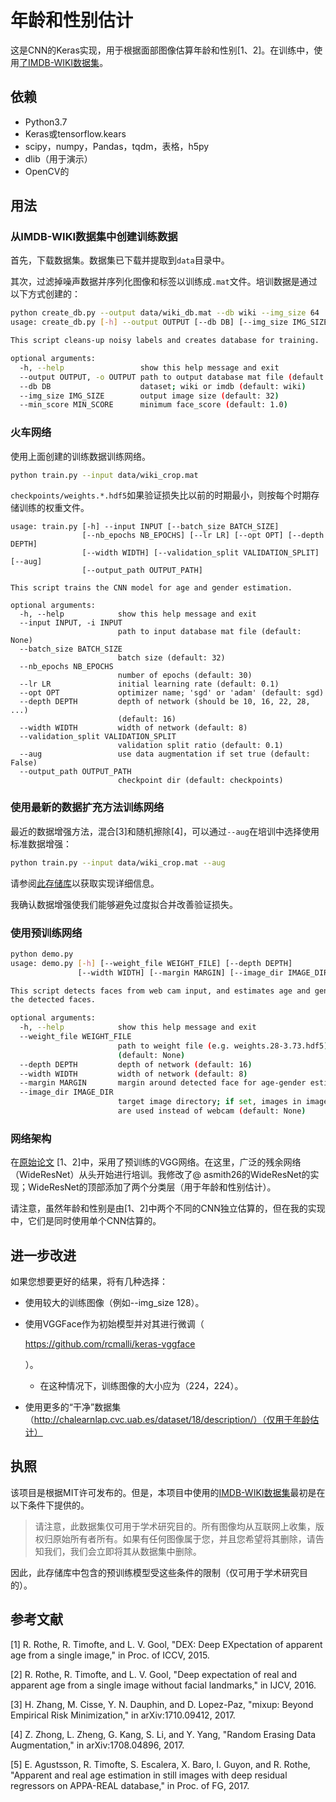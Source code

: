 # 年龄和性别估计

这是CNN的Keras实现，用于根据面部图像估算年龄和性别[1、2]。在训练中，使用[了IMDB-WIKI数据集](https://data.vision.ee.ethz.ch/cvl/rrothe/imdb-wiki/)。

## 依赖

- Python3.7
- Keras或tensorflow.kears
- scipy，numpy，Pandas，tqdm，表格，h5py
- dlib（用于演示）
- OpenCV的

## 用法

### 从IMDB-WIKI数据集中创建训练数据

首先，下载数据集。数据集已下载并提取到`data`目录中。

其次，过滤掉噪声数据并序列化图像和标签以训练成`.mat`文件。培训数据是通过以下方式创建的：

```bash
python create_db.py --output data/wiki_db.mat --db wiki --img_size 64
usage: create_db.py [-h] --output OUTPUT [--db DB] [--img_size IMG_SIZE] [--min_score MIN_SCORE]

This script cleans-up noisy labels and creates database for training.

optional arguments:
  -h, --help                 show this help message and exit
  --output OUTPUT, -o OUTPUT path to output database mat file (default: None)
  --db DB                    dataset; wiki or imdb (default: wiki)
  --img_size IMG_SIZE        output image size (default: 32)
  --min_score MIN_SCORE      minimum face_score (default: 1.0)
```

### 火车网络

使用上面创建的训练数据训练网络。

```bash
python train.py --input data/wiki_crop.mat
```

`checkpoints/weights.*.hdf5`如果验证损失比以前的时期最小，则按每个时期存储训练的权重文件。

```
usage: train.py [-h] --input INPUT [--batch_size BATCH_SIZE]
                [--nb_epochs NB_EPOCHS] [--lr LR] [--opt OPT] [--depth DEPTH]
                [--width WIDTH] [--validation_split VALIDATION_SPLIT] [--aug]
                [--output_path OUTPUT_PATH]

This script trains the CNN model for age and gender estimation.

optional arguments:
  -h, --help            show this help message and exit
  --input INPUT, -i INPUT
                        path to input database mat file (default: None)
  --batch_size BATCH_SIZE
                        batch size (default: 32)
  --nb_epochs NB_EPOCHS
                        number of epochs (default: 30)
  --lr LR               initial learning rate (default: 0.1)
  --opt OPT             optimizer name; 'sgd' or 'adam' (default: sgd)
  --depth DEPTH         depth of network (should be 10, 16, 22, 28, ...)
                        (default: 16)
  --width WIDTH         width of network (default: 8)
  --validation_split VALIDATION_SPLIT
                        validation split ratio (default: 0.1)
  --aug                 use data augmentation if set true (default: False)
  --output_path OUTPUT_PATH
                        checkpoint dir (default: checkpoints)
```

### 使用最新的数据扩充方法训练网络

最近的数据增强方法，混合[3]和随机擦除[4]，可以通过`--aug`在培训中选择使用标准数据增强：

```bash
python train.py --input data/wiki_crop.mat --aug
```

请参阅[此存储库](https://github.com/yu4u/mixup-generator)以获取实现详细信息。

我确认数据增强使我们能够避免过度拟合并改善验证损失。

### 使用预训练网络

```bash
python demo.py
usage: demo.py [-h] [--weight_file WEIGHT_FILE] [--depth DEPTH]
               [--width WIDTH] [--margin MARGIN] [--image_dir IMAGE_DIR]

This script detects faces from web cam input, and estimates age and gender for
the detected faces.

optional arguments:
  -h, --help            show this help message and exit
  --weight_file WEIGHT_FILE
                        path to weight file (e.g. weights.28-3.73.hdf5)
                        (default: None)
  --depth DEPTH         depth of network (default: 16)
  --width WIDTH         width of network (default: 8)
  --margin MARGIN       margin around detected face for age-gender estimation (default: 0.4)
  --image_dir IMAGE_DIR
                        target image directory; if set, images in image_dir
                        are used instead of webcam (default: None)
```

### 网络架构

在[原始论文](https://www.vision.ee.ethz.ch/en/publications/papers/articles/eth_biwi_01299.pdf) [1、2]中，采用了预训练的VGG网络。在这里，广泛的残余网络（WideResNet）从头开始进行培训。我修改了@ asmith26的WideResNet的实现；WideResNet的顶部添加了两个分类层（用于年龄和性别估计）。

请注意，虽然年龄和性别是由[1、2]中两个不同的CNN独立估算的，但在我的实现中，它们是同时使用单个CNN估算的。

## 进一步改进

如果您想要更好的结果，将有几种选择：

- 使用较大的训练图像（例如--img_size 128）。

- 使用VGGFace作为初始模型并对其进行微调（

  https://github.com/rcmalli/keras-vggface

  ）。

  - 在这种情况下，训练图像的大小应为（224，224）。

- 使用更多的“干净”数据集（http://chalearnlap.cvc.uab.es/dataset/18/description/）（仅用于年龄估计）

## 执照

该项目是根据MIT许可发布的。但是，本项目中使用的[IMDB-WIKI数据集](https://data.vision.ee.ethz.ch/cvl/rrothe/imdb-wiki/)最初是在以下条件下提供的。

> 请注意，此数据集仅可用于学术研究目的。所有图像均从互联网上收集，版权归原始所有者所有。如果有任何图像属于您，并且您希望将其删除，请告知我们，我们会立即将其从数据集中删除。

因此，此存储库中包含的预训练模型受这些条件的限制（仅可用于学术研究目的）。

## 参考文献

[1] R. Rothe, R. Timofte, and L. V. Gool, "DEX: Deep EXpectation of apparent age from a single image," in Proc. of ICCV, 2015.

[2] R. Rothe, R. Timofte, and L. V. Gool, "Deep expectation of real and apparent age from a single image without facial landmarks," in IJCV, 2016.

[3] H. Zhang, M. Cisse, Y. N. Dauphin, and D. Lopez-Paz, "mixup: Beyond Empirical Risk Minimization," in arXiv:1710.09412, 2017.

[4] Z. Zhong, L. Zheng, G. Kang, S. Li, and Y. Yang, "Random Erasing Data Augmentation," in arXiv:1708.04896, 2017.

[5] E. Agustsson, R. Timofte, S. Escalera, X. Baro, I. Guyon, and R. Rothe, "Apparent and real age estimation in still images with deep residual regressors on APPA-REAL database," in Proc. of FG, 2017.
